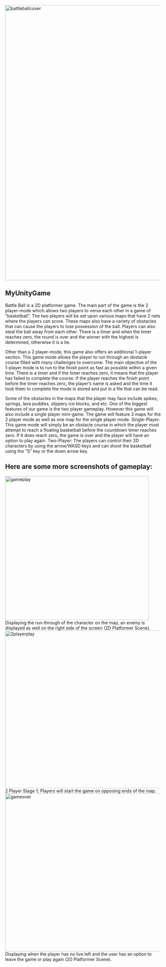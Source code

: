 <img width="887" alt="battleballcover" src="https://user-images.githubusercontent.com/38928307/50733398-e8161180-115a-11e9-8d5c-b99567607992.png">

## MyUnityGame

Battle Ball is a 2D platformer game. The main part of the game is the 2 player-mode which allows two players to verse each other in a game of “basketball”. The two players will be set upon various maps that have 2 nets where the players can score. These maps also have a variety of obstacles that can cause the players to lose possession of the ball. Players can also steal the ball away from each other. There is a timer and when the timer reaches zero, the round is over and the winner with the highest is determined, otherwise it is a tie.

Other than a 2 player-mode, this game also offers an additional  1-player section. This game mode allows the player to run through an obstacle course filled with many challenges to overcome. The main objective of the 1-player mode is to run to the finish point as fast as possible within a given time. There is a timer and if the timer reaches zero, it means that the player has failed to complete the course. If the player reaches the finish point before the timer reaches zero, the player’s name is asked and the time it took them to complete the mode is stored and put in a file that can be read.

Some of the obstacles in the maps that the player may face include spikes, springs, lava puddles, slippery ice blocks, and etc. One of the biggest features of our game is the two player gameplay. However this game will also include a single player mini-game. The game will feature 3 maps for the 2 player mode as well as one map for the single player mode. Single-Player: This game mode will simply be an obstacle course in which the player must attempt to reach a floating basketball before the countdown timer reaches zero. If it does reach zero, the game is over and the player will have an option to play again. Two-Player: The players can control their 2D characters by using the arrow/WASD keys and can shoot the basketball using the “S” key or the down arrow key.

## Here are some more screenshots of gameplay:

<img width="464" alt="gameplay" src="https://user-images.githubusercontent.com/38928307/50733450-93bf6180-115b-11e9-918e-c419fcda6141.png">
Displaying the run-through of the character on the map, an enemy is displayed as well on the right side of the screen (2D Platformer Scene).

<img width="508" alt="2playerplay" src="https://user-images.githubusercontent.com/38928307/50733451-9457f800-115b-11e9-8a34-9bda849c4c7e.png">
2 Player Stage 1; Players will start the game on opposing ends of the map.

<img width="509" alt="gameover" src="https://user-images.githubusercontent.com/38928307/50733448-928e3480-115b-11e9-915c-38dee52ffd2a.png">
Displaying when the player has no live left and the user has an option to leave the game or play again (2D Platformer Scene).
